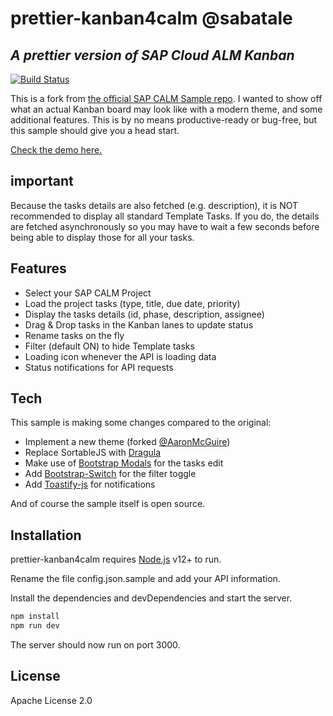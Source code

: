 # prettier-kanban4calm @sabatale
## _A prettier version of SAP Cloud ALM Kanban_

[![Build Status](https://travis-ci.org/joemccann/dillinger.svg?branch=master)](https://travis-ci.org/joemccann/dillinger)

This is a fork from [the official SAP CALM Sample repo](https://github.com/SAP-samples/cloud-alm-api-examples/tree/main/applications/kanban4calm).
I wanted to show off what an actual Kanban board may look like with a modern theme, and some additional features.
This is by no means productive-ready or bug-free, but this sample should give you a head start.

[Check the demo here.](https://github.com/sabatale/prettier-kanban4calm/blob/main/demo.mp4)

## important

Because the tasks details are also fetched (e.g. description), it is NOT recommended to display all standard Template Tasks. If you do, the details are fetched asynchronously so you may have to wait a few seconds before being able to display those for all your tasks.

## Features

- Select your SAP CALM Project
- Load the project tasks (type, title, due date, priority)
- Display the tasks details (id, phase, description, assignee)
- Drag & Drop tasks in the Kanban lanes to update status
- Rename tasks on the fly
- Filter (default ON) to hide Template tasks
- Loading icon whenever the API is loading data
- Status notifications for API requests

## Tech

This sample is making some changes compared to the original:

- Implement a new theme (forked [@AaronMcGuire](https://codepen.io/aaronmcg/pen/GRjaRva))
- Replace SortableJS with [Dragula](https://github.com/bevacqua/dragula)
- Make use of [Bootstrap Modals](https://getbootstrap.com/docs/4.6/components/modal/) for the tasks edit
- Add [Bootstrap-Switch](https://github.com/Bttstrp/bootstrap-switch) for the filter toggle
- Add [Toastify-js](https://github.com/apvarun/toastify-js) for notifications

And of course the sample itself is open source.

## Installation

prettier-kanban4calm requires [Node.js](https://nodejs.org/) v12+ to run.

Rename the file config.json.sample and add your API information.

Install the dependencies and devDependencies and start the server.

```sh
npm install
npm run dev
```

The server should now run on port 3000.

## License

Apache License 2.0

